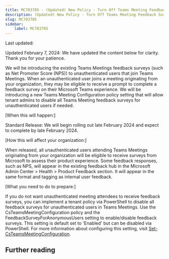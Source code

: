 ```yaml
---
title: MC703705 - (Updated) New Policy - Turn Off Teams Meeting Feedback Surveys for Unauthenticated Users
description: (Updated) New Policy - Turn Off Teams Meeting Feedback Surveys for Unauthenticated Users
slug: MC703705
sidebar:
    label: MC703705
---
```



Last updated: 

<p style="">Updated February 7, 2024: We have updated the content below for clarity. Thank you for your patience.</p><p style="">We will be introducing the existing Teams Meetings feedback surveys (such as Net Promoter Score (NPS)) to unauthenticated users that join Teams Meetings. When an unauthenticated user joins a meeting originating from your organization, they may be eligible to receive a prompt to complete a feedback survey on their Microsoft Teams experience. We will be introducing a new Teams Meeting Configuration policy setting that will allow tenant admins to disable all Teams Meeting feedback surveys for unauthenticated users if needed.</p>
<p>[When this will happen:]</p>

<p>Standard Release: We will begin rolling out late February 2024 and expect to complete by late February 2024.<br></p>

<p>[How this will affect your organization:]</p>

<p>When released, all unauthenticated users attending Teams Meetings originating from your organization will be eligible to receive surveys from Microsoft to assess their product experience. Some feedback responses, such as NPS, will appear in the existing feedback hub in the Microsoft Admin Center &gt; Health &gt; Product Feedback section. It will appear in the same format and tagging as internal user feedback.</p>
<p>[What you need to do to prepare:]</p>
<p>If you do not want unauthenticated meeting attendees to receive feedback surveys, you can implement a tenant policy via PowerShell to disable all feedback surveys for unauthenticated users in Teams Meetings. Use the CsTeamsMeetingConfiguration policy and the FeedbackSurveyForAnonymousUsers setting to enable/disable feedback surveys. This setting is default set to 'Enabled' but can be disabled via PowerShell. For more information about configuring this setting, visit <a href="https://learn.microsoft.com/powershell/module/skype/set-csteamsmeetingconfiguration?view=skype-ps" target="_blank">Set-CsTeamsMeetingConfiguration</a>.</p>

## Further reading
